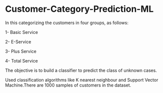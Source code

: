 # Customer-Category-Prediction-ML
In this categorizing the customers in four groups, as follows: 

1- Basic Service 

2- E-Service 

3- Plus Service 

4- Total Service

The objective is to build a classifier to predict the class of unknown cases. 

Used classification algorithms like K nearest neighbour and Support Vector Machine.There are 1000 samples of customers in the dataset. 

 
